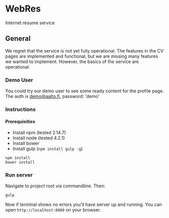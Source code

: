 # WebRes

Internet resume service

## General

We regret that the service is not yet fully operational. The features in the CV pages are implemented and functional, but we are missing many features we wanted to implement. However, the basics of the service are operational.

### Demo User

You could try our demo user to see some ready content for the profile page. The auth is demo@aalto.fi, password: 'demo'

### Instructions

#### Prerequisities

- Install npm (tested 2.14.7)
- Install node (tested 4.2.1)
- Install bower
- Install gulp (`npm install gulp -g`)

```
npm install
bower install
```

### Run server
Navigate to project root via commandline. Then:

```
gulp
```

Now if terminal shows no errors you'll have server up and running. You can open `http://localhost:8080` on your browser.
